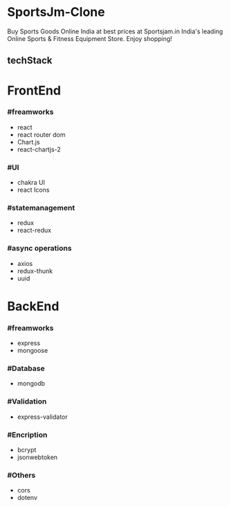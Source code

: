 # SportsJm-Clone
Buy Sports Goods Online India at best prices at Sportsjam.in India's leading Online Sports &amp; Fitness Equipment Store. Enjoy shopping!


## techStack


# FrontEnd

### #freamworks

- react
- react router dom
- Chart.js
- react-chartjs-2

### #UI

- chakra UI
- react Icons

### #statemanagement

- redux
- react-redux

### #async operations

- axios
- redux-thunk
- uuid

# BackEnd

### #freamworks
<!-- - NodeJS -->
- express
- mongoose

### #Database
- mongodb

### #Validation
- express-validator

### #Encription
- bcrypt
- jsonwebtoken

### #Others
- cors
- dotenv
